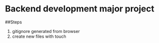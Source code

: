 # Backend development major project

##Steps 
1. gitignore generated from browser
2. create new files with touch